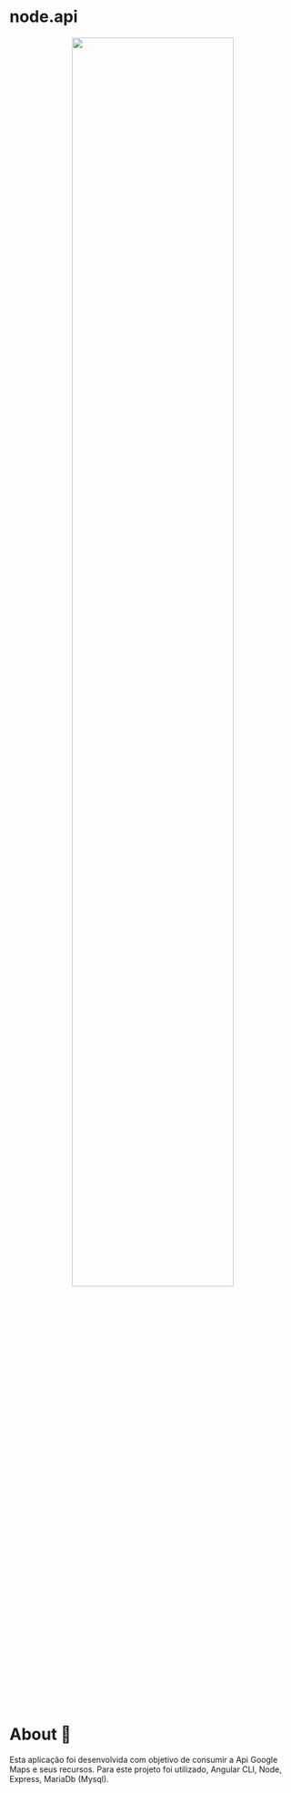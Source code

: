 # node.api
<h4 align="center">
  <img src="https://user-images.githubusercontent.com/53453342/93115013-b7a5ab00-f691-11ea-9a9b-3ec408b9e39d.jpg" width="75%" />
</h4>

# About 🧾
Esta aplicação foi desenvolvida com objetivo de consumir a Api Google Maps e seus recursos. Para este projeto foi utilizado, Angular CLI, Node, Express, MariaDb (Mysql).
